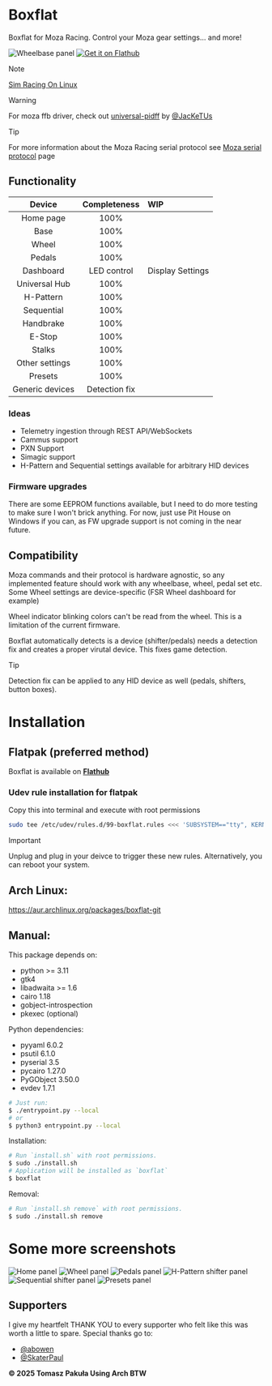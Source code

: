 # Boxflat
Boxflat for Moza Racing. Control your Moza gear settings... and more!

<img alt="Wheelbase panel" src="screens/base.png">

<a href="https://flathub.org/apps/io.github.lawstorant.boxflat">
    <img alt="Get it on Flathub" src="https://flathub.org/api/badge?locale=en"/>
</a>

> [!NOTE]
> [Sim Racing On Linux](https://simracingonlinux.com/)

> [!WARNING]
>For moza ffb driver, check out [universal-pidff](https://github.com/JacKeTUs/universal-pidff) by [@JacKeTUs](https://github.com/JacKeTUs)

> [!TIP]
> For more information about the Moza Racing serial protocol see [Moza serial protocol](./moza-protocol.md) page

## Functionality

| Device          | Completeness  | WIP |
| :-------------: | :-----------: | :-- |
| Home page       | 100%          | |
| Base            | 100%          | |
| Wheel           | 100%          | |
| Pedals          | 100%          | |
| Dashboard       | LED control   | Display Settings |
| Universal Hub   | 100%          | |
| H-Pattern       | 100%          | |
| Sequential      | 100%          | |
| Handbrake       | 100%          | |
| E-Stop          | 100%          | |
| Stalks          | 100%          | |
| Other settings  | 100%          | |
| Presets         | 100%          | |
| Generic devices | Detection fix | |

### Ideas
- Telemetry ingestion through REST API/WebSockets
- Cammus support
- PXN Support
- Simagic support
- H-Pattern and Sequential settings available for arbitrary HID devices

### Firmware upgrades
There are some EEPROM functions available, but I need to do more testing to make sure I won't brick anything. For now, just use Pit House on Windows if you can, as FW upgrade support is not coming in the near future.

## Compatibility
Moza commands and their protocol is hardware agnostic, so any implemented feature should work with any wheelbase, wheel, pedal set etc. Some Wheel settings are device-specific (FSR Wheel dashboard for example)

Wheel indicator blinking colors can't be read from the wheel. This is a limitation of the current firmware.

Boxflat automatically detects is a device (shifter/pedals) needs a detection fix and creates a proper virutal device. This fixes game detection.

> [!TIP]
> Detection fix can be applied to any HID device as well (pedals, shifters, button boxes).

# Installation
## Flatpak (preferred method)
Boxflat is available on **[Flathub](https://flathub.org/apps/io.github.lawstorant.boxflat)**

### Udev rule installation for flatpak
Copy this into terminal and execute with root permissions
```bash
sudo tee /etc/udev/rules.d/99-boxflat.rules <<< 'SUBSYSTEM=="tty", KERNEL=="ttyACM*", ATTRS{idVendor}=="346e", ACTION=="add", MODE="0666", TAG+="uaccess"'
```

> [!IMPORTANT]
> Unplug and plug in your deivce to trigger these new rules. Alternatively, you can reboot your system.

## Arch Linux:
https://aur.archlinux.org/packages/boxflat-git

## Manual:
This package depends on:
- python >= 3.11
- gtk4
- libadwaita >= 1.6
- cairo 1.18
- gobject-introspection
- pkexec (optional)

Python dependencies:
- pyyaml 6.0.2
- psutil 6.1.0
- pyserial 3.5
- pycairo 1.27.0
- PyGObject 3.50.0
- evdev 1.7.1


```bash
# Just run:
$ ./entrypoint.py --local
# or
$ python3 entrypoint.py --local
```
Installation:
```bash
# Run `install.sh` with root permissions.
$ sudo ./install.sh
# Application will be installed as `boxflat`
$ boxflat
```
Removal:
```bash
# Run `install.sh remove` with root permissions.
$ sudo ./install.sh remove
```

# Some more screenshots
<img alt="Home panel" src="screens/home.png">

<img alt="Wheel panel" src="screens/wheel.png">

<img alt="Pedals panel" src="screens/pedals.png">

<img alt="H-Pattern shifter panel" src="screens/hpattern.png">

<img alt="Sequential shifter panel" src="screens/sequential.png">

<img alt="Presets panel" src="screens/presets.png">

## Supporters
I give my heartfelt THANK YOU to every supporter who felt like this was worth a little to spare. Special thanks go to:
- [@abowen](https://github.com/abowen)
- [@SkaterPaul](https://github.com/SkaterPaul)

**© 2025 Tomasz Pakuła Using Arch BTW**
